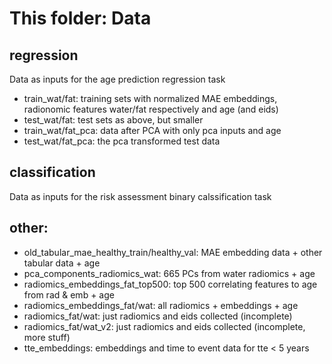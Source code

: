 # This folder: Data

## regression
Data as inputs for the age prediction regression task                
- train_wat/fat:                   training sets with normalized MAE embeddings, radionomic features water/fat respectively and age (and eids)
- test_wat/fat:                    test sets as above, but smaller
- train_wat/fat_pca:               data after PCA with only pca inputs and age
- test_wat/fat_pca:                the pca transformed test data

## classification
Data as inputs for the risk assessment binary calssification task

## other:
- old_tabular_mae_healthy_train/healthy_val:        MAE embedding data + other tabular data + age
- pca_components_radiomics_wat:     665 PCs from water radiomics + age
- radiomics_embeddings_fat_top500:  top 500 correlating features to age from rad & emb + age
- radiomics_embeddings_fat/wat:     all radiomics + embeddings + age
- radiomics_fat/wat:                just radiomics and eids collected (incomplete)
- radiomics_fat/wat_v2:             just radiomics and eids collected (incomplete, more stuff)
- tte_embeddings:                   embeddings and time to event data for tte < 5 years
